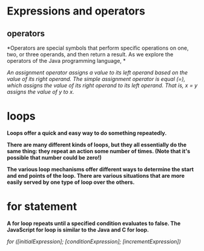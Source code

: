 # Expressions and operators

## operators

*Operators are special symbols that perform specific operations on one, two, or three operands, and then return a result. As we explore the operators of the Java programming language, 
*

*An assignment operator assigns a value to its left operand based on the value of its right operand. The simple assignment operator is equal (=), which assigns the value of its right operand to its left operand. That is, x = y assigns the value of y to x.*

# loops

**Loops offer a quick and easy way to do something repeatedly.**

**There are many different kinds of loops, but they all essentially do the same thing: they repeat an action some number of times. (Note that it's possible that number could be zero!)**

**The various loop mechanisms offer different ways to determine the start and end points of the loop. There are various situations that are more easily served by one type of loop over the others.**

# for statement

**A for loop repeats until a specified condition evaluates to false. The JavaScript for loop is similar to the Java and C for loop.**

*for ([initialExpression]; [conditionExpression]; [incrementExpression])*

